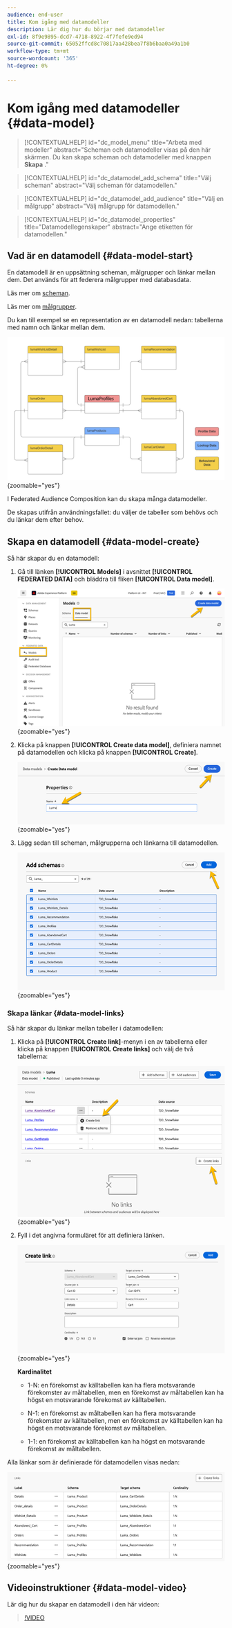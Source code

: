 ```yaml
---
audience: end-user
title: Kom igång med datamodeller
description: Lär dig hur du börjar med datamodeller
exl-id: 8f9e9895-dcd7-4718-8922-4f7fefe9ed94
source-git-commit: 65052ffcd8c70817aa428bea7f8b6baa0a49a1b0
workflow-type: tm+mt
source-wordcount: '365'
ht-degree: 0%

---
```


# Kom igång med datamodeller {#data-model}

>[!CONTEXTUALHELP]
>id="dc_model_menu"
>title="Arbeta med modeller"
>abstract="Scheman och datamodeller visas på den här skärmen. Du kan skapa scheman och datamodeller med knappen **Skapa** ."

>[!CONTEXTUALHELP]
>id="dc_datamodel_add_schema"
>title="Välj scheman"
>abstract="Välj scheman för datamodellen."


>[!CONTEXTUALHELP]
>id="dc_datamodel_add_audience"
>title="Välj en målgrupp"
>abstract="Välj målgrupp för datamodellen."

>[!CONTEXTUALHELP]
>id="dc_datamodel_properties"
>title="Datamodellegenskaper"
>abstract="Ange etiketten för datamodellen."


## Vad är en datamodell {#data-model-start}

En datamodell är en uppsättning scheman, målgrupper och länkar mellan dem. Det används för att federera målgrupper med databasdata.

Läs mer om [scheman](../customer/schemas.md#schema-start).

Läs mer om [målgrupper](../start/audiences.md).

Du kan till exempel se en representation av en datamodell nedan: tabellerna med namn och länkar mellan dem.

![](assets/datamodel.png){zoomable="yes"}

I Federated Audience Composition kan du skapa många datamodeller.

De skapas utifrån användningsfallet: du väljer de tabeller som behövs och du länkar dem efter behov.

## Skapa en datamodell {#data-model-create}

Så här skapar du en datamodell:

1. Gå till länken **[!UICONTROL Models]** i avsnittet **[!UICONTROL FEDERATED DATA]** och bläddra till fliken **[!UICONTROL Data model]**.

   ![](assets/datamodel_create.png){zoomable="yes"}

1. Klicka på knappen **[!UICONTROL Create data model]**, definiera namnet på datamodellen och klicka på knappen **[!UICONTROL Create]**.

   ![](assets/datamodel_name.png){zoomable="yes"}

1. Lägg sedan till scheman, målgrupperna och länkarna till datamodellen.

   ![](assets/datamodel_schemas.png){zoomable="yes"}

### Skapa länkar {#data-model-links}

Så här skapar du länkar mellan tabeller i datamodellen:

1. Klicka på **[!UICONTROL Create link]**-menyn i en av tabellerna eller klicka på knappen **[!UICONTROL Create links]** och välj de två tabellerna:

   ![](assets/datamodel_createlinks.png){zoomable="yes"}

1. Fyll i det angivna formuläret för att definiera länken.

   ![](assets/datamodel_link.png){zoomable="yes"}

   **Kardinalitet**

   * 1-N: en förekomst av källtabellen kan ha flera motsvarande förekomster av måltabellen, men en förekomst av måltabellen kan ha högst en motsvarande förekomst av källtabellen.

   * N-1: en förekomst av måltabellen kan ha flera motsvarande förekomster av källtabellen, men en förekomst av källtabellen kan ha högst en motsvarande förekomst av måltabellen.

   * 1-1: en förekomst av källtabellen kan ha högst en motsvarande förekomst av måltabellen.

Alla länkar som är definierade för datamodellen visas nedan:

![](assets/datamodel_alllinks.png){zoomable="yes"}

## Videoinstruktioner {#data-model-video}

Lär dig hur du skapar en datamodell i den här videon:

>[!VIDEO](https://video.tv.adobe.com/v/3432020)
